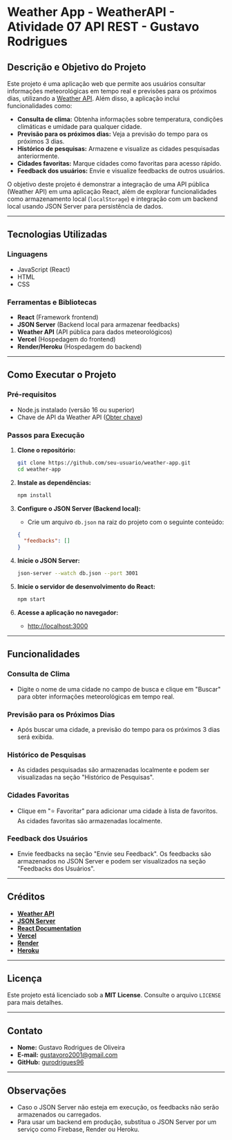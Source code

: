 # Weather App - WeatherAPI - Atividade 07 API REST - Gustavo Rodrigues

## Descrição e Objetivo do Projeto
Este projeto é uma aplicação web que permite aos usuários consultar informações meteorológicas em tempo real e previsões para os próximos dias, utilizando a [Weather API](https://www.weatherapi.com/). Além disso, a aplicação inclui funcionalidades como:

- **Consulta de clima:** Obtenha informações sobre temperatura, condições climáticas e umidade para qualquer cidade.
- **Previsão para os próximos dias:** Veja a previsão do tempo para os próximos 3 dias.
- **Histórico de pesquisas:** Armazene e visualize as cidades pesquisadas anteriormente.
- **Cidades favoritas:** Marque cidades como favoritas para acesso rápido.
- **Feedback dos usuários:** Envie e visualize feedbacks de outros usuários.

O objetivo deste projeto é demonstrar a integração de uma API pública (Weather API) em uma aplicação React, além de explorar funcionalidades como armazenamento local (`localStorage`) e integração com um backend local usando JSON Server para persistência de dados.

---


## Tecnologias Utilizadas

### Linguagens
- JavaScript (React)
- HTML
- CSS

### Ferramentas e Bibliotecas
- **React** (Framework frontend)
- **JSON Server** (Backend local para armazenar feedbacks)
- **Weather API** (API pública para dados meteorológicos)
- **Vercel** (Hospedagem do frontend)
- **Render/Heroku** (Hospedagem do backend)

---

## Como Executar o Projeto

### Pré-requisitos
- Node.js instalado (versão 16 ou superior)
- Chave de API da Weather API ([Obter chave](https://www.weatherapi.com/))

### Passos para Execução

1. **Clone o repositório:**
   ```sh
   git clone https://github.com/seu-usuario/weather-app.git
   cd weather-app
   ```

2. **Instale as dependências:**
   ```sh
   npm install
   ```

3. **Configure o JSON Server (Backend local):**
   - Crie um arquivo `db.json` na raiz do projeto com o seguinte conteúdo:
   ```json
   {
     "feedbacks": []
   }
   ```

4. **Inicie o JSON Server:**
   ```sh
   json-server --watch db.json --port 3001
   ```

5. **Inicie o servidor de desenvolvimento do React:**
   ```sh
   npm start
   ```

6. **Acesse a aplicação no navegador:**
   - [http://localhost:3000](http://localhost:3000)

---

## Funcionalidades

### Consulta de Clima
- Digite o nome de uma cidade no campo de busca e clique em "Buscar" para obter informações meteorológicas em tempo real.

### Previsão para os Próximos Dias
- Após buscar uma cidade, a previsão do tempo para os próximos 3 dias será exibida.

### Histórico de Pesquisas
- As cidades pesquisadas são armazenadas localmente e podem ser visualizadas na seção "Histórico de Pesquisas".

### Cidades Favoritas
- Clique em "⭐ Favoritar" para adicionar uma cidade à lista de favoritos. As cidades favoritas são armazenadas localmente.

### Feedback dos Usuários
- Envie feedbacks na seção "Envie seu Feedback". Os feedbacks são armazenados no JSON Server e podem ser visualizados na seção "Feedbacks dos Usuários".

---

## Créditos
- **[Weather API](https://www.weatherapi.com/)**
- **[JSON Server](https://github.com/typicode/json-server)**
- **[React Documentation](https://react.dev/)**
- **[Vercel](https://vercel.com/)**
- **[Render](https://render.com/)**
- **[Heroku](https://www.heroku.com/)**

---

## Licença
Este projeto está licenciado sob a **MIT License**. Consulte o arquivo `LICENSE` para mais detalhes.

---

## Contato
- **Nome:** Gustavo Rodrigues de Oliveira
- **E-mail:** [gustavoro2001@gmail.com](mailto:gustavoro2001@gmail.com)
- **GitHub:** [gurodrigues96](https://github.com/gurodrigues96)

---

## Observações
- Caso o JSON Server não esteja em execução, os feedbacks não serão armazenados ou carregados.
- Para usar um backend em produção, substitua o JSON Server por um serviço como Firebase, Render ou Heroku.

